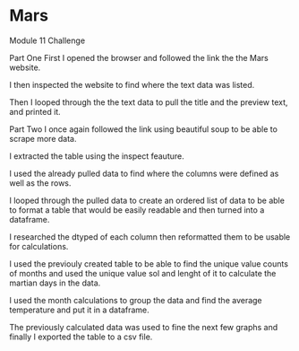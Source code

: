 # Mars
Module 11 Challenge


Part One
First I opened the browser and followed the link the the Mars website. 

I then inspected the website to find where the text data was listed. 

Then I looped through the the text data to pull the title and the preview text, and printed it. 

Part Two
I once again followed the link using beautiful soup to be able to scrape more data. 

I extracted the table using the inspect feauture. 

I used the already pulled data to find where the columns were defined as well as the rows. 

I looped through the pulled data to create an ordered list of data to be able to format a table that would be easily readable and then turned into a dataframe. 

I researched the dtyped of each column then reformatted them to be usable for calculations. 

I used the previouly created table to be able to find the unique value counts of months and used the unique value sol and lenght of it to calculate the martian days in the data. 

I used the month calculations to group the data and find the average temperature and put it in a dataframe. 

The previously calculated data was used to fine the next few graphs and finally I exported the table to a csv file. 




